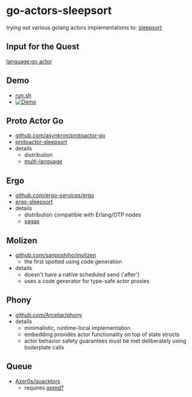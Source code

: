 # go-actors-sleepsort

 trying out various golang actors implementations to: [sleepsort](https://rosettacode.org/wiki/Sorting_algorithms/Sleep_sort#Go)

## Input for the Quest

 [language:go actor](https://github.com/search?q=language%3Ago+actor)

## Demo

- [run.sh](run.sh)
- [![Demo](https://github.com/d-led/go-actors-sleepsort/actions/workflows/demo.yml/badge.svg)](https://github.com/d-led/go-actors-sleepsort/actions/workflows/demo.yml)

## Proto Actor Go

- [github.com/asynkron/protoactor-go](https://github.com/asynkron/protoactor-go)
- [protoactor-sleepsort](protoactor-sleepsort)
- details
  - distribution
  - [multi-language](https://github.com/asynkron)

## Ergo

- [github.com/ergo-services/ergo](https://github.com/ergo-services/ergo)
- [ergo-sleepsort](ergo-sleepsort)
- details
  - distribution compatible with Erlang/OTP nodes
  - [sagas](https://github.com/ergo-services/ergo/tree/master/examples/gensaga)

## Molizen

- [github.com/sanposhiho/molizen](https://github.com/sanposhiho/molizen)
  - the first spotted using code generation
- details
  - doesn't have a native scheduled send ('after')
  - uses a code generator for type-safe actor proxies

## Phony

- [github.com/Arceliar/phony](https://github.com/Arceliar/phony)
- details
  - minimalistic, runtime-local implementation
  - embedding provides actor functionality on top of state structs
  - actor behavior safety guarantees must be met deliberately using boilerplate calls

## Queue

- [Azer0s/quacktors](https://github.com/Azer0s/quacktors)
  - requires [qpmd?](https://github.com/Azer0s/qpmd)
